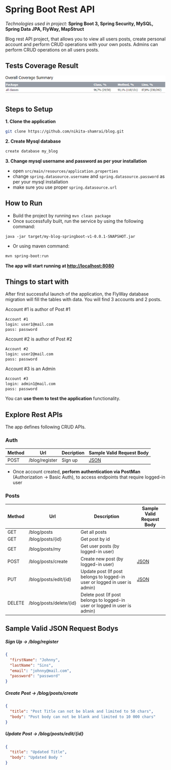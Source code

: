 # Spring Boot Rest API
*Technologies used in project:*
**Spring Boot 3, Spring Security, MySQL, Spring Data JPA, FlyWay, MapStruct**

Blog rest API project, that allows you to view all users posts, create personal account and perform CRUD operations with your own posts.
Admins can perform CRUD operations on all users posts.

## Tests Coverage Result
![test_coverage](coverage_summary.PNG)

## Steps to Setup

**1. Clone the application**

```bash
git clone https://github.com/nikita-shamrai/blog.git
```

**2. Create Mysql database**
```bash
create database my_blog
```


**3. Change mysql username and password as per your installation**

+ open `src/main/resources/application.properties`
+ change `spring.datasource.username` and `spring.datasource.password` as per your mysql installation
+ make sure you use proper `spring.datasource.url` 

## How to Run

* Build the project by running `mvn clean package`
* Once successfully built, run the service by using the following command:
```
java -jar target/my-blog-springboot-v1-0.0.1-SNAPSHOT.jar
```
* Or using maven command:
```bash
mvn spring-boot:run
```
**The app will start running at <http://localhost:8080>**

## Things to start with
After first successful launch of the application, the FlyWay database migration
will fill the tables with data. You will find 3 accounts and 2 posts.

Account #1 is author of Post #1
```
Account #1
login: user1@mail.com
pass: password
```
Account #2 is author of Post #2
```
Account #2
login: user2@mail.com
pass: password
```
Account #3 is an Admin
```
Account #3
login: admin1@mail.com
pass: password
```
You can **use them to test the application** functionality.

## Explore Rest APIs

The app defines following CRUD APIs.

### Auth

| Method | Url | Decription | Sample Valid Request Body | 
| ------ | --- | ---------- | --------------------------- |
| POST   | /blog/register | Sign up | [JSON](#signup) |

* Once account created, **perform authentication via PostMan** (Authorization -> Basic Auth), 
to access endpoints that require logged-in user

### Posts

| Method | Url                     | Description                                                                | Sample Valid Request Body |
| ------ |-------------------------|----------------------------------------------------------------------------| ------------------------- |
| GET    | /blog/posts             | Get all posts                                                              | |
| GET    | /blog/posts/{id}        | Get post by id                                                             | |
| GET    | /blog/posts/my          | Get user posts (by logged-in user)                                         | |
| POST   | /blog/posts/create      | Create new post (by logged-in user)                                        | [JSON](#postcreate) |
| PUT    | /blog/posts/edit/{id}   | Update post (If post belongs to logged-in user or logged in user is admin) | [JSON](#postupdate) |
| DELETE | /blog/posts/delete/{id} | Delete post (If post belongs to logged-in user or logged in user is admin) | |


## Sample Valid JSON Request Bodys

##### <a id="signup">Sign Up -> /blog/register</a>
```json
{
  "firstName": "Johnny",
  "lastName": "Sins",
  "email": "johnny@mail.com",
  "password": "password"
}
```

##### <a id="postcreate">Create Post -> /blog/posts/create</a>
```json
{
  "title": "Post Title can not be blank and limited to 50 chars",
  "body": "Post body can not be blank and limited to 10 000 chars"
}
```

##### <a id="postupdate">Update Post -> /blog/posts/edit/{id}</a>
```json
{
  "title": "Updated Title",
  "body": "Updated Body "
}
```

